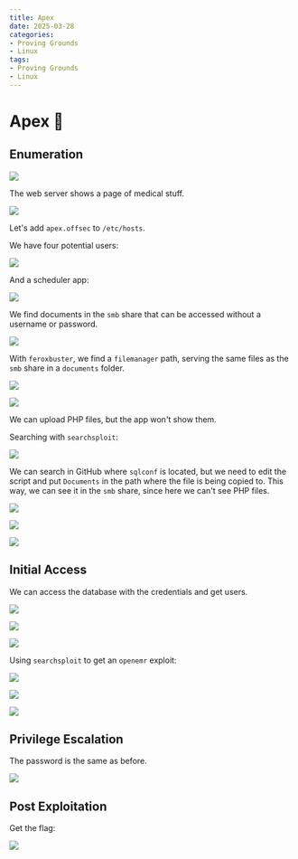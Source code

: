 ```yaml
---
title: Apex
date: 2025-03-28
categories:
- Proving Grounds
- Linux
tags:
- Proving Grounds
- Linux
---
```


# Apex 🔸
<!-- more -->

## Enumeration

![](../assets/Pasted%20image%2020250328134152.png)

The web server shows a page of medical stuff.

![](../assets/Pasted%20image%2020250328134243.png)

Let's add `apex.offsec` to `/etc/hosts`.

We have four potential users:

![](../assets/Pasted%20image%2020250328134432.png)

And a scheduler app:

![](../assets/Pasted%20image%2020250328134501.png)

We find documents in the `smb` share that can be accessed without a username or password.

![](../assets/Pasted%20image%2020250328134826.png)

With `feroxbuster`, we find a `filemanager` path, serving the same files as the `smb` share in a `documents` folder.

![](../assets/Pasted%20image%2020250328135236.png)

![](../assets/Pasted%20image%2020250328135300.png)

We can upload PHP files, but the app won't show them.

Searching with `searchsploit`:

![](../assets/Pasted%20image%2020250330121414.png)

We can search in GitHub where `sqlconf` is located, but we need to edit the script and put `Documents` in the path where the file is being copied to. This way, we can see it in the `smb` share, since here we can't see PHP files.

![](../assets/Pasted%20image%2020250330121051.png)

![](../assets/Pasted%20image%2020250330121103.png)

![](../assets/Pasted%20image%2020250330121115.png)

## Initial Access

We can access the database with the credentials and get users.

![](../assets/Pasted%20image%2020250330121142.png)

![](../assets/Pasted%20image%2020250330121159.png)

![](../assets/Pasted%20image%2020250330121208.png)

Using `searchsploit` to get an `openemr` exploit:

![](../assets/Pasted%20image%2020250330121323.png)

![](../assets/Pasted%20image%2020250330121251.png)

![](../assets/Pasted%20image%2020250330121454.png)

## Privilege Escalation

The password is the same as before.

![](../assets/Pasted%20image%2020250330121512.png)

## Post Exploitation

Get the flag:

![](../assets/Pasted%20image%2020250330121713.png)
